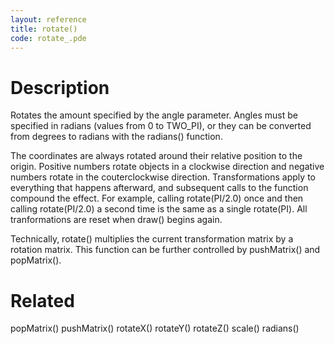 ```yaml
---
layout: reference
title: rotate()
code: rotate_.pde
---
```


# Description

Rotates the amount specified by the angle parameter. Angles must be specified in radians (values from 0 to TWO_PI), or they can be converted from degrees to radians with the radians() function. 
 
The coordinates are always rotated around their relative position to the origin. Positive numbers rotate objects in a clockwise direction and negative numbers rotate in the couterclockwise direction. Transformations apply to everything that happens afterward, and subsequent calls to the function compound the effect. For example, calling rotate(PI/2.0) once and then calling rotate(PI/2.0) a second time is the same as a single rotate(PI). All tranformations are reset when draw() begins again. 
 
Technically, rotate() multiplies the current transformation matrix by a rotation matrix. This function can be further controlled by pushMatrix() and popMatrix().

# Related

popMatrix()
pushMatrix()
rotateX()
rotateY()
rotateZ()
scale()
radians()
